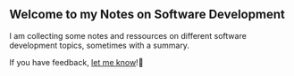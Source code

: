 
## Welcome to my Notes on Software Development

I am collecting some notes and ressources on different software development topics, sometimes with a summary.

If you have feedback, [let me know](https://github.com/realJohnDoe/software-dev-ressources/issues/new/choose)!🙂
